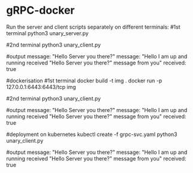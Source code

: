 # gRPC-docker

Run the server and client scripts separately on different terminals:
#1st terminal
python3 unary_server.py

#2nd terminal
python3 unary_client.py

#output
message: "Hello Server you there?"
message: "Hello I am up and running received \"Hello Server you there?\" message from you"
received: true

#dockerisation
#1st terminal
docker build -t img .
docker run -p 127.0.0.1:6443:6443/tcp img

#2nd terminal
python3 unary_client.py

#output
message: "Hello Server you there?"
message: "Hello I am up and running received \"Hello Server you there?\" message from you"
received: true

#deployment on kubernetes
kubectl create -f grpc-svc.yaml
python3 unary_client.py

#output
message: "Hello Server you there?"
message: "Hello I am up and running received \"Hello Server you there?\" message from you"
received: true




